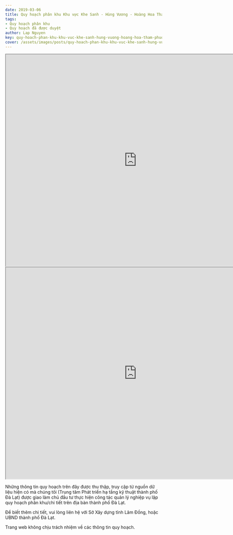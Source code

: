 ```yaml
---
date: 2019-03-06
title: Quy hoạch phân khu Khu vực Khe Sanh - Hùng Vương - Hoàng Hoa Thám (Khu B1), phường 10, thành phố Đà Lạt
tags:
- Quy hoạch phân khu
- Quy hoạch đã được duyệt
author: Lap Nguyen
key: quy-hoach-phan-khu-khu-vuc-khe-sanh-hung-vuong-hoang-hoa-tham-phuong-10-thanh-pho-da-lat
cover: /assets/images/posts/quy-hoach-phan-khu-khu-vuc-khe-sanh-hung-vuong-hoang-hoa-tham-phuong-10-thanh-pho-da-lat.png
---
```

<iframe src="https://drive.google.com/file/d/1A8t-JJtqEK5MvIx5XUefRCwAv45mJKVj/preview" width="840" height="680"></iframe>
<!--more-->
<iframe src="https://drive.google.com/file/d/1FOh9C3kueKijARO0SD8jEbeR_xcgU8z1/preview" width="840" height="680"></iframe>

Những thông tin quy hoạch trên đây được thu thập, truy cập từ nguồn dữ liệu hiện có mà chúng tôi 
(Trung tâm Phát triển hạ tầng kỹ thuật thành phố Đà Lạt) được giao làm chủ đầu tư thực hiện công tác quản lý nghiệp vụ 
lập quy hoạch phân khu/chi tiết trên địa bàn thành phố Đà Lạt.

Để biết thêm chi tiết, vui lòng liên hệ với Sở Xây dựng tỉnh Lâm Đồng, hoặc UBND thành phố Đà Lạt.

Trang web không chịu trách nhiệm về các thông tin quy hoạch.